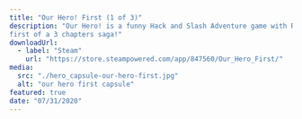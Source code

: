 ```yaml
---
title: "Our Hero! First (1 of 3)"
description: "Our Hero! is a funny Hack and Slash Adventure game with RPG mechanics starred by cute and colorful characters: start the journey diving into the
first of a 3 chapters saga!"
downloadUrl:
  - label: "Steam"
    url: "https://store.steampowered.com/app/847560/Our_Hero_First/"
media:
  src: "./hero_capsule-our-hero-first.jpg"
  alt: "our hero first capsule"
featured: true
date: "07/31/2020"
---
```

